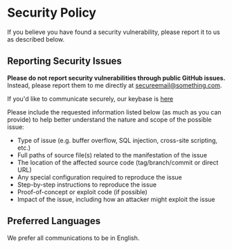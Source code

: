 # Security Policy

If you believe you have found a security vulnerability, please report it to us as described below.

## Reporting Security Issues

**Please do not report security vulnerabilities through public GitHub issues.** Instead, please report them to me directly at [secureemail@something.com](mailto:secureemail@something.com).  

If you'd like to communicate securely, our keybase is [here](keybaseurl)

Please include the requested information listed below (as much as you can provide) to help better understand the nature and scope of the possible issue:

  * Type of issue (e.g. buffer overflow, SQL injection, cross-site scripting, etc.)
  * Full paths of source file(s) related to the manifestation of the issue
  * The location of the affected source code (tag/branch/commit or direct URL)
  * Any special configuration required to reproduce the issue
  * Step-by-step instructions to reproduce the issue
  * Proof-of-concept or exploit code (if possible)
  * Impact of the issue, including how an attacker might exploit the issue

## Preferred Languages

We prefer all communications to be in English.

